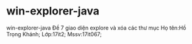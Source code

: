# win-explorer-java
win-explorer-java
Đề 7
giao diện explore và xóa các thư mục
Họ tên:Hồ Trọng Khánh;
Lớp:17it2;
Mssv:17it067;
